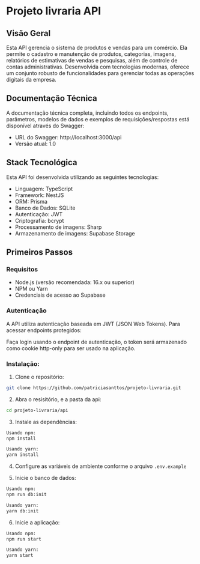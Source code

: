# Projeto livraria API

## Visão Geral
Esta API gerencia o sistema de produtos e vendas para um comércio. Ela permite o cadastro e manutenção de produtos, categorias, imagens, relatórios de estimativas de vendas e pesquisas, além de controle de contas administrativas. Desenvolvida com tecnologias modernas, oferece um conjunto robusto de funcionalidades para gerenciar todas as operações digitais da empresa.

## Documentação Técnica
A documentação técnica completa, incluindo todos os endpoints, parâmetros, modelos de dados e exemplos de requisições/respostas está disponível através do Swagger:

 - URL do Swagger: http://localhost:3000/api
 - Versão atual: 1.0

## Stack Tecnológica
Esta API foi desenvolvida utilizando as seguintes tecnologias:

- Linguagem: TypeScript
- Framework: NestJS
- ORM: Prisma
- Banco de Dados: SQLite
- Autenticação: JWT
- Criptografia: bcrypt
- Processamento de imagens: Sharp
- Armazenamento de imagens: Supabase Storage

## Primeiros Passos

### Requisitos
- Node.js (versão recomendada: 16.x ou superior)
- NPM ou Yarn
- Credenciais de acesso ao Supabase

### Autenticação
A API utiliza autenticação baseada em JWT (JSON Web Tokens). Para acessar endpoints protegidos:

Faça login usando o endpoint de autenticação, o token será armazenado como cookie http-only para ser usado na aplicação.

### Instalação:

1. Clone o repositório:

```bash
git clone https://github.com/patriciasanttos/projeto-livraria.git
```

2. Abra o resisitório, e a pasta da api:

```bash
cd projeto-livraria/api
```

3. Instale as dependências:

```bash
Usando npm:
npm install

Usando yarn:
yarn install
```

4. Configure as variáveis de ambiente conforme o arquivo `.env.example`

5. Inicie o banco de dados:

```bash
Usando npm:
npm run db:init

Usando yarn:
yarn db:init
```

6. Inicie a aplicação:

```bash
Usando npm:
npm run start

Usando yarn:
yarn start
```
